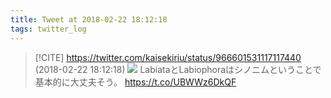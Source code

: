 ```yaml
---
title: Tweet at 2018-02-22 18:12:18
tags: twitter_log
---
```


> [!CITE] https://twitter.com/kaisekiriu/status/966601531117117440 (2018-02-22 18:12:18)
> ![](https://twitter.com/kaisekiriu/status/966601531117117440)
> LabiataとLabiophoraはシノニムということで基本的に大丈夫そう。
> https://t.co/UBWWz6DkQF
